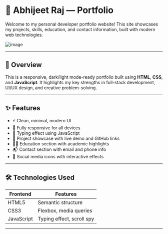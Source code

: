 # 🚀 Abhijeet Raj —  Portfolio

Welcome to my personal developer portfolio website! This site showcases my projects, skills, education, and contact information, built with modern web technologies.

![image](https://github.com/user-attachments/assets/c023640a-7854-469b-a4b3-76e11f35f5ce)

---

## 📌 Overview

This is a responsive, dark/light mode-ready portfolio built using **HTML**, **CSS**, and **JavaScript**. It highlights my key strengths in full-stack development, UI/UX design, and creative problem-solving.

---

## ✨ Features

- ⚡ Clean, minimal, modern UI
- 📱 Fully responsive for all devices
- 🧠 Typing effect using JavaScript
- 📂 Project showcase with live demo and GitHub links
- 🧑‍🎓 Education section with academic highlights
- 📬 Contact section with email and phone info
- 🔗 Social media icons with interactive effects

---

## 🛠️ Technologies Used

| Frontend  | Features               |
|-----------|------------------------|
| HTML5     | Semantic structure     |
| CSS3      | Flexbox, media queries |
| JavaScript | Typing effect, scroll spy |

---
